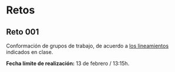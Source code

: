 # Retos

## Reto 001

Conformación de grupos de trabajo, de acuerdo a [los lineamientos](/docs/grupos.md) indicados en clase.

**Fecha límite de realización:** 13 de febrero / 13:15h.